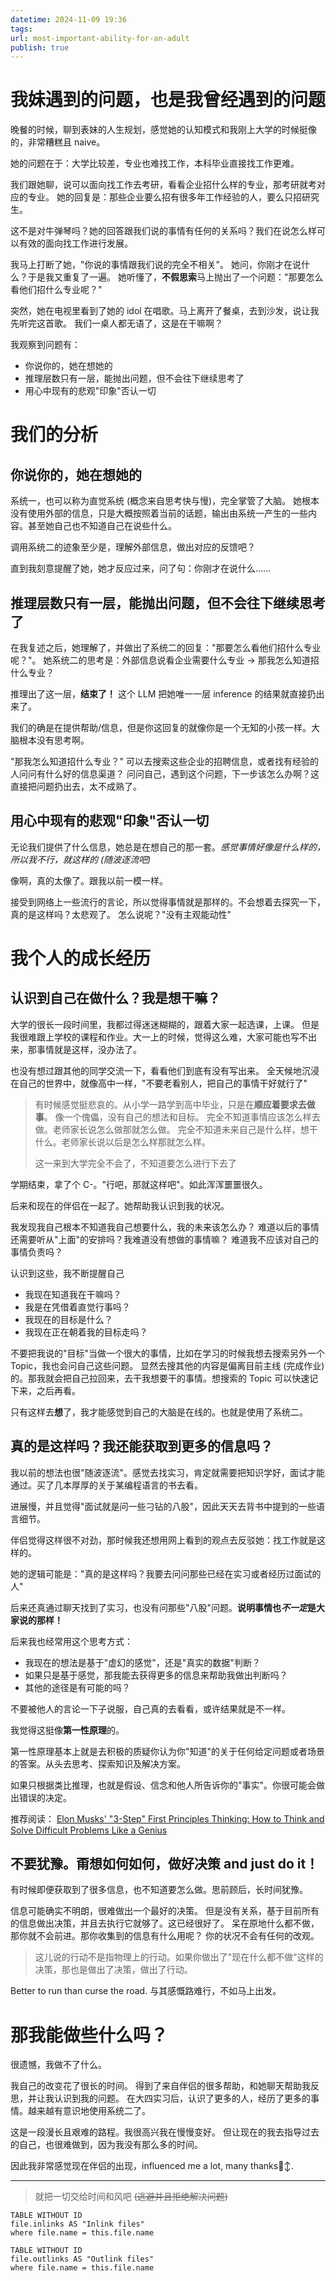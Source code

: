 ```yaml
---
datetime: 2024-11-09 19:36
tags: 
url: most-important-ability-for-an-adult
publish: true
---
```

# 我妹遇到的问题，也是我曾经遇到的问题
晚餐的时候，聊到表妹的人生规划，感觉她的认知模式和我刚上大学的时候挺像的，非常糟糕且 naive。

她的问题在于：大学比较差，专业也难找工作，本科毕业直接找工作更难。

我们跟她聊，说可以面向找工作去考研，看看企业招什么样的专业，那考研就考对应的专业。
她的回复是：那些企业要么招有很多年工作经验的人，要么只招研究生。

这不是对牛弹琴吗？她的回答跟我们说的事情有任何的关系吗？我们在说怎么样可以有效的面向找工作进行发展。

我马上打断了她，"你说的事情跟我们说的完全不相关"。
她问，你刚才在说什么？于是我又重复了一遍。
她听懂了，**不假思索**马上抛出了一个问题："那要怎么看他们招什么专业呢？"

突然，她在电视里看到了她的 idol 在唱歌。马上离开了餐桌，去到沙发，说让我先听完这首歌。
我们一桌人都无语了，这是在干嘛啊？

我观察到问题有：
- 你说你的，她在想她的
- 推理层数只有一层，能抛出问题，但不会往下继续思考了
- 用心中现有的悲观"印象"否认一切

# 我们的分析
## 你说你的，她在想她的
系统一，也可以称为直觉系统 (概念来自思考快与慢)，完全掌管了大脑。
她根本没有使用外部的信息，只是大概按照着当前的话题，输出由系统一产生的一些内容。甚至她自己也不知道自己在说些什么。

调用系统二的迹象至少是，理解外部信息，做出对应的反馈吧？

直到我刻意提醒了她，她才反应过来，问了句：你刚才在说什么......

## 推理层数只有一层，能抛出问题，但不会往下继续思考了
在我复述之后，她理解了，并做出了系统二的回复："那要怎么看他们招什么专业呢？"。
她系统二的思考是：外部信息说看企业需要什么专业 -> 那我怎么知道招什么专业？

推理出了这一层，**结束了！** 这个 LLM 把她唯一一层 inference 的结果就直接扔出来了。

我们的确是在提供帮助/信息，但是你这回复的就像你是一个无知的小孩一样。大脑根本没有思考啊。

"那我怎么知道招什么专业？"
可以去搜索这些企业的招聘信息，或者找有经验的人问问有什么好的信息渠道？
问问自己，遇到这个问题，下一步该怎么办啊？这直接把问题扔出去，太不成熟了。

## 用心中现有的悲观"印象"否认一切
无论我们提供了什么信息，她总是在想自己的那一套。*感觉事情好像是什么样的，所以我不行，就这样的 (随波逐流吧)*

像啊，真的太像了。跟我以前一模一样。

接受到网络上一些流行的言论，所以觉得事情就是那样的。不会想着去探究一下，真的是这样吗？太悲观了。
怎么说呢？"没有主观能动性"

# 我个人的成长经历
## 认识到自己在做什么？我是想干嘛？
大学的很长一段时间里，我都过得迷迷糊糊的，跟着大家一起选课，上课。
但是我很难跟上学校的课程和作业。大一上的时候，觉得这么难，大家可能也写不出来，那事情就是这样，没办法了。

也没有想过跟其他的同学交流一下，看看他们到底有没有写出来。
全天候地沉浸在自己的世界中，就像高中一样，"不要老看别人，把自己的事情干好就行了"

> 有时候感觉挺悲哀的。从小学一路学到高中毕业，只是在**顺应着要求去做事**。
> 像一个傀儡，没有自己的想法和目标。
> 完全不知道事情应该怎么样去做。老师家长说怎么做那就怎么做。
> 完全不知道未来自己是什么样，想干什么。老师家长说以后是怎么样那就怎么样。
>
> 这一来到大学完全不会了，不知道要怎么进行下去了

学期结束，拿了个 C-。"行吧，那就这样吧"。如此浑浑噩噩很久。

后来和现在的伴侣在一起了。她帮助我认识到我的状况。

我发现我自己根本不知道我自己想要什么，我的未来该怎么办？
难道以后的事情还需要听从"上面"的安排吗？我难道没有想做的事情嘛？
难道我不应该对自己的事情负责吗？

认识到这些，我不断提醒自己
- 我现在知道我在干嘛吗？
- 我是在凭借着直觉行事吗？
- 我现在的目标是什么？
- 我现在正在朝着我的目标走吗？

不要把我说的"目标"当做一个很大的事情，比如在学习的时候我想去搜索另外一个 Topic，我也会问自己这些问题。
显然去搜其他的内容是偏离目前主线 (完成作业) 的。那我就会把自己拉回来，去干我想要干的事情。想搜索的 Topic 可以快速记下来，之后再看。

只有这样去**想**了，我才能感觉到自己的大脑是在线的。也就是使用了系统二。

## 真的是这样吗？我还能获取到更多的信息吗？
我以前的想法也很"随波逐流"。感觉去找实习，肯定就需要把知识学好，面试才能通过。买了几本厚厚的关于某编程语言的书去看。

进展慢，并且觉得"面试就是问一些刁钻的八股"，因此天天去背书中提到的一些语言细节。

伴侣觉得这样很不对劲，那时候我还想用网上看到的观点去反驳她：找工作就是这样的。

她的逻辑可能是："真的是这样吗？我要去问问那些已经在实习或者经历过面试的人"

后来还真通过聊天找到了实习，也没有问那些"八股"问题。**说明事情也*****不一定*****是大家说的那样！**

后来我也经常用这个思考方式：
- 我现在的想法是基于"虚幻的感觉"，还是"真实的数据"判断？
- 如果只是基于感觉，那我能去获得更多的信息来帮助我做出判断吗？
- 其他的途径是有可能的吗？

不要被他人的言论一下子说服，自己真的去看看，或许结果就是不一样。

我觉得这挺像**第一性原理**的。

第一性原理基本上就是去积极的质疑你认为你"知道"的关于任何给定问题或者场景的答案。从头去思考、探索知识及解决方案。

如果只根据类比推理，也就是假设、信念和他人所告诉你的"事实"。你很可能会做出错误的决定。

推荐阅读：
[Elon Musks' "3-Step" First Principles Thinking: How to Think and Solve Difficult Problems Like a Genius](https://medium.com/the-mission/elon-musks-3-step-first-principles-thinking-how-to-think-and-solve-difficult-problems-like-a-ba1e73a9f6c0)

## 不要犹豫。甭想如何如何，做好决策 and just do it！
有时候即便获取到了很多信息，也不知道要怎么做。思前顾后，长时间犹豫。

信息可能确实不明朗，很难做出一个最好的决策。
但是没有关系，基于目前所有的信息做出决策，并且去执行它就够了。这已经很好了。
呆在原地什么都不做，那你就不会前进。那你收集到的信息有什么用呢？
你的状况不会有任何的改观。

> 这儿说的行动不是指物理上的行动。如果你做出了"现在什么都不做"这样的决策，那也是做出了决策，做出了行动。

Better to run than curse the road.
与其感慨路难行，不如马上出发。

# 那我能做些什么吗？
很遗憾，我做不了什么。

我自己的改变花了很长的时间。
得到了来自伴侣的很多帮助，和她聊天帮助我反思，并让我认识到我的问题。
在大四实习后，认识了更多的人，经历了更多的事情。越来越有意识地使用系统二了。

这是一段漫长且艰难的路程。我很高兴我在慢慢变好。
但让现在的我去指导过去的自己，也很难做到，因为我没有那么多的时间。

因此我非常感觉现在伴侣的出现，influenced me a lot, many thanks🙂‍↕️.

---

> 就把一切交给时间和风吧 ~~(逃避并且拒绝解决问题)~~



```dataview
TABLE WITHOUT ID
file.inlinks AS "Inlink files"
where file.name = this.file.name
```
```dataview
TABLE WITHOUT ID
file.outlinks AS "Outlink files"
where file.name = this.file.name
```